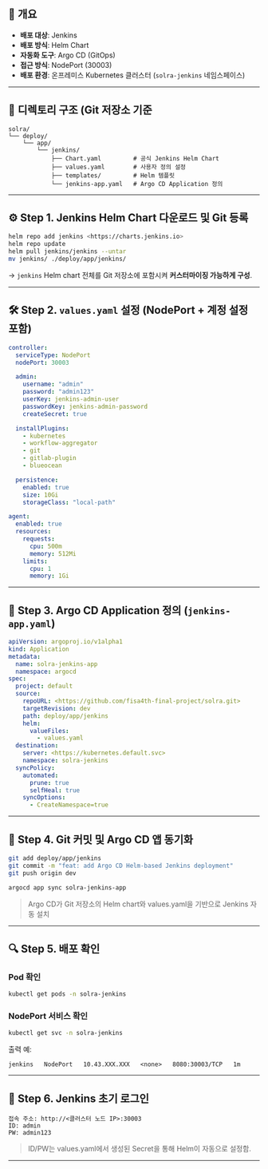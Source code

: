 ## 🧭 개요
- **배포 대상**: Jenkins
- **배포 방식**: Helm Chart
- **자동화 도구**: Argo CD (GitOps)
- **접근 방식**: NodePort (30003)
- **배포 환경**: 온프레미스 Kubernetes 클러스터 (`solra-jenkins` 네임스페이스)
---
## 📁 디렉토리 구조 (Git 저장소 기준
```
solra/
└── deploy/
    └── app/
        └── jenkins/
            ├── Chart.yaml         # 공식 Jenkins Helm Chart
            ├── values.yaml        # 사용자 정의 설정
            ├── templates/         # Helm 템플릿
            └── jenkins-app.yaml   # Argo CD Application 정의

```
---
## ⚙️ Step 1. Jenkins Helm Chart 다운로드 및 Git 등록
```bash
helm repo add jenkins <https://charts.jenkins.io>
helm repo update
helm pull jenkins/jenkins --untar
mv jenkins/ ./deploy/app/jenkins/

```
→ `jenkins` Helm chart 전체를 Git 저장소에 포함시켜 **커스터마이징 가능하게 구성**.

---
## 🛠 Step 2. `values.yaml` 설정 (NodePort + 계정 설정 포함)
```yaml
controller:
  serviceType: NodePort
  nodePort: 30003

  admin:
    username: "admin"
    password: "admin123"
    userKey: jenkins-admin-user
    passwordKey: jenkins-admin-password
    createSecret: true

  installPlugins:
    - kubernetes
    - workflow-aggregator
    - git
    - gitlab-plugin
    - blueocean

  persistence:
    enabled: true
    size: 10Gi
    storageClass: "local-path"

agent:
  enabled: true
  resources:
    requests:
      cpu: 500m
      memory: 512Mi
    limits:
      cpu: 1
      memory: 1Gi

```
---
## 🚀 Step 3. Argo CD Application 정의 (`jenkins-app.yaml`)

```yaml
apiVersion: argoproj.io/v1alpha1
kind: Application
metadata:
  name: solra-jenkins-app
  namespace: argocd
spec:
  project: default
  source:
    repoURL: <https://github.com/fisa4th-final-project/solra.git>
    targetRevision: dev
    path: deploy/app/jenkins
    helm:
      valueFiles:
        - values.yaml
  destination:
    server: <https://kubernetes.default.svc>
    namespace: solra-jenkins
  syncPolicy:
    automated:
      prune: true
      selfHeal: true
    syncOptions:
      - CreateNamespace=true

```
---
## 🔁 Step 4. Git 커밋 및 Argo CD 앱 동기화
```bash
git add deploy/app/jenkins
git commit -m "feat: add Argo CD Helm-based Jenkins deployment"
git push origin dev

argocd app sync solra-jenkins-app
```

> Argo CD가 Git 저장소의 Helm chart와 values.yaml을 기반으로 Jenkins 자동 설치
---
## 🔍 Step 5. 배포 확인
### Pod 확인
```bash
kubectl get pods -n solra-jenkins
```
### NodePort 서비스 확인
```bash
kubectl get svc -n solra-jenkins
```
출력 예:
```
jenkins   NodePort   10.43.XXX.XXX   <none>   8080:30003/TCP   1m
```
---
## 🔐 Step 6. Jenkins 초기 로그인
```
접속 주소: http://<클러스터 노드 IP>:30003
ID: admin
PW: admin123
```
> ID/PW는 values.yaml에서 생성된 Secret을 통해 Helm이 자동으로 설정함.
---

